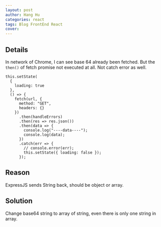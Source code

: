```yaml
---
layout: post
author: Hang Hu
categories: react
tags: Blog FrontEnd React 
cover: 
---
```

## Details

In network of Chrome, I can see base 64 already been fetched. But the `then()` of fetch promise not executed at all. Not catch error as well.

```
this.setState(
  {
    loading: true
  },
  () => {
    fetch(url, {
      method: "GET",
      headers: {}
    })
      .then(handleErrors)
      .then(res => res.json())
      .then(data => {
        console.log("----data----");
        console.log(data);
      })
      .catch(err => {
        // console.error(err);
        this.setState({ loading: false });
      });
```


## Reason


ExpressJS sends String back, should be object or array.


## Solution


Change base64 string to array of string, even there is only one string in array.
